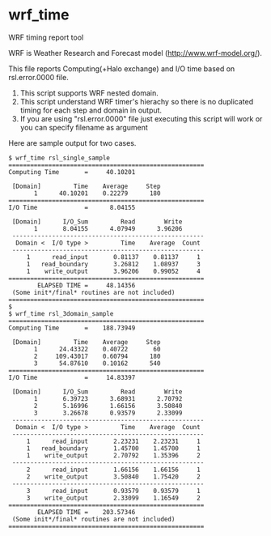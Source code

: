 # wrf_time
WRF timing report tool

WRF is Weather Research and Forecast model (http://www.wrf-model.org/).

This file reports Computing(+Halo exchange) and I/O time based on rsl.error.0000 file.

1. This script supports WRF nested domain.
2. This script understand WRF timer's hierachy so there is no duplicated timing for each step and domain in output.
3. If you are using "rsl.error.0000" file just executing this script will work or you can specify filename as argument

Here are sample output for two cases.

	$ wrf_time rsl_single_sample
	======================================================
	Computing Time       =     40.10201
	
	 [Domain]         Time    Average     Step
	       1      40.10201    0.22279      180
	======================================================
	I/O Time             =      8.04155
	
	 [Domain]      I/O_Sum         Read        Write
	       1       8.04155      4.07949      3.96206
	 -----------------------------------------------------
	  Domain <  I/O type >         Time    Average  Count
	 -----------------------------------------------------
	     1      read_input       0.81137    0.81137     1
	     1   read_boundary       3.26812    1.08937     3
	     1    write_output       3.96206    0.99052     4
	======================================================
	        ELAPSED TIME =     48.14356
	 (Some init*/final* routines are not included)
	======================================================
	$
	$ wrf_time rsl_3domain_sample
	======================================================
	Computing Time       =    188.73949
	
	 [Domain]         Time    Average     Step
	       1      24.43322    0.40722       60
	       2     109.43017    0.60794      180
	       3      54.87610    0.10162      540
	======================================================
	I/O Time             =     14.83397
	
	 [Domain]      I/O_Sum         Read        Write
	       1       6.39723      3.68931      2.70792
	       2       5.16996      1.66156      3.50840
	       3       3.26678      0.93579      2.33099
	 -----------------------------------------------------
	  Domain <  I/O type >         Time    Average  Count
	 -----------------------------------------------------
	     1      read_input       2.23231    2.23231     1
	     1   read_boundary       1.45700    1.45700     1
	     1    write_output       2.70792    1.35396     2
	 -----------------------------------------------------
	     2      read_input       1.66156    1.66156     1
	     2    write_output       3.50840    1.75420     2
	 -----------------------------------------------------
	     3      read_input       0.93579    0.93579     1
	     3    write_output       2.33099    1.16549     2
	======================================================
	        ELAPSED TIME =    203.57346
	 (Some init*/final* routines are not included)
	======================================================
	
